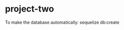 # project-two

To make the database automatically:
sequelize db:create
<!-- To create a branch:
$ git checkout -b theBranchName
To see all branches:
$ git branch
To switch in and out of different branches:
$ git Checkout      whatever branch you want to hop into


To push changes to your branch:

$ git add .
$ git commit -m ""
$ git push origin -u <branch-name>

Create pull request in Github


To add pulled code from main branch to different branch

$ git pull origin main

 Delete in github repository
    $ git push --delete origin <branch-name>
Delete locally
    $ git branch -D <branch-name> -->

